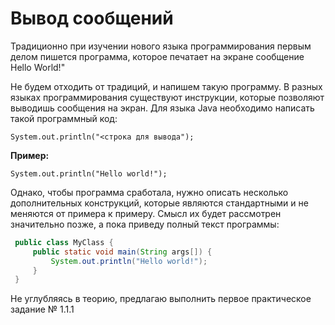 # Вывод сообщений

Традиционно при изучении нового языка программирования первым делом пишется программа, которое печатает на экране сообщение Hello World!"

Не будем отходить от традиций, и напишем такую программу.
В разных языках программирования существуют инструкции, которые позволяют выводишь сообщения на экран. Для языка Java необходимо написать такой программный код:
```
System.out.println("<строка для вывода");
```

**Пример:**
```
System.out.println("Hello world!");
```

Однако, чтобы программа сработала, нужно описать несколько дополнительных конструкций, которые являются стандартными и не меняются от примера к примеру. Смысл их будет рассмотрен значительно позже, а пока приведу полный текст программы:

 ``` Java
  public class MyClass {
      public static void main(String args[]) {
          System.out.println("Hello world!");
      }
  }
  ```
Не углубляясь в теорию, предлагаю выполнить первое практическое задание № 1.1.1